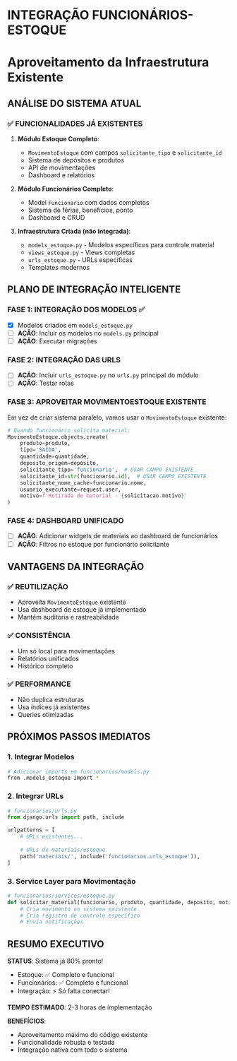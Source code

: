 # INTEGRAÇÃO FUNCIONÁRIOS-ESTOQUE
# Aproveitamento da Infraestrutura Existente

## ANÁLISE DO SISTEMA ATUAL

### ✅ FUNCIONALIDADES JÁ EXISTENTES

1. **Módulo Estoque Completo**:
   - `MovimentoEstoque` com campos `solicitante_tipo` e `solicitante_id`
   - Sistema de depósitos e produtos
   - API de movimentações
   - Dashboard e relatórios

2. **Módulo Funcionários Completo**:
   - Model `Funcionario` com dados completos
   - Sistema de férias, benefícios, ponto
   - Dashboard e CRUD

3. **Infraestrutura Criada (não integrada)**:
   - `models_estoque.py` - Modelos específicos para controle material
   - `views_estoque.py` - Views completas 
   - `urls_estoque.py` - URLs específicas
   - Templates modernos

## PLANO DE INTEGRAÇÃO INTELIGENTE

### FASE 1: INTEGRAÇÃO DOS MODELOS ✅
- [x] Modelos criados em `models_estoque.py`
- [ ] **AÇÃO**: Incluir os modelos no `models.py` principal
- [ ] **AÇÃO**: Executar migrações

### FASE 2: INTEGRAÇÃO DAS URLS
- [ ] **AÇÃO**: Incluir `urls_estoque.py` no `urls.py` principal do módulo
- [ ] **AÇÃO**: Testar rotas

### FASE 3: APROVEITAR MOVIMENTOESTOQUE EXISTENTE
Em vez de criar sistema paralelo, vamos usar o `MovimentoEstoque` existente:

```python
# Quando funcionário solicita material:
MovimentoEstoque.objects.create(
    produto=produto,
    tipo='SAIDA',
    quantidade=quantidade,
    deposito_origem=deposito,
    solicitante_tipo='funcionario',  # USAR CAMPO EXISTENTE
    solicitante_id=str(funcionario.id),  # USAR CAMPO EXISTENTE  
    solicitante_nome_cache=funcionario.nome,
    usuario_executante=request.user,
    motivo=f'Retirada de material - {solicitacao.motivo}'
)
```

### FASE 4: DASHBOARD UNIFICADO
- [ ] **AÇÃO**: Adicionar widgets de materiais ao dashboard de funcionários
- [ ] **AÇÃO**: Filtros no estoque por funcionário solicitante

## VANTAGENS DA INTEGRAÇÃO

### ✅ REUTILIZAÇÃO
- Aproveita `MovimentoEstoque` existente
- Usa dashboard de estoque já implementado  
- Mantém auditoria e rastreabilidade

### ✅ CONSISTÊNCIA
- Um só local para movimentações
- Relatórios unificados
- Histórico completo

### ✅ PERFORMANCE
- Não duplica estruturas
- Usa índices já existentes
- Queries otimizadas

## PRÓXIMOS PASSOS IMEDIATOS

### 1. Integrar Modelos
```bash
# Adicionar imports em funcionarios/models.py
from .models_estoque import *
```

### 2. Integrar URLs
```python
# funcionarios/urls.py
from django.urls import path, include

urlpatterns = [
    # URLs existentes...
    
    # URLs de materiais/estoque
    path('materiais/', include('funcionarios.urls_estoque')),
]
```

### 3. Service Layer para Movimentação
```python
# funcionarios/services/estoque.py
def solicitar_material(funcionario, produto, quantidade, deposito, motivo):
    # Cria movimento no sistema existente
    # Cria registro de controle específico
    # Envia notificações
```

## RESUMO EXECUTIVO

**STATUS**: Sistema já 80% pronto!
- Estoque: ✅ Completo e funcional
- Funcionários: ✅ Completo e funcional  
- Integração: ⚡ Só falta conectar!

**TEMPO ESTIMADO**: 2-3 horas de implementação

**BENEFÍCIOS**: 
- Aproveitamento máximo do código existente
- Funcionalidade robusta e testada
- Integração nativa com todo o sistema
